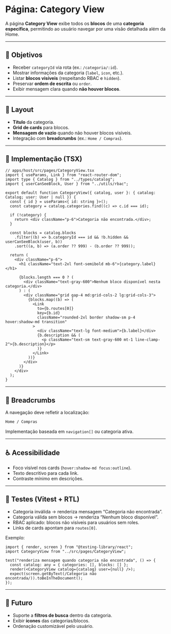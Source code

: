 # Página: Category View

A página **Category View** exibe todos os **blocos** de uma **categoria específica**, permitindo ao usuário navegar por uma visão detalhada além da Home.

---

## 🎯 Objetivos

- Receber `categoryId` via rota (ex.: `/categoria/:id`).
- Mostrar informações da categoria (`label`, `icon`, etc.).
- Listar **blocos visíveis** (respeitando RBAC e `hidden`).
- Preservar **ordem de escrita** ou `order`.
- Exibir mensagem clara quando **não houver blocos**.

---

## 📐 Layout

- **Título** da categoria.
- **Grid de cards** para blocos.
- **Mensagem de vazio** quando não houver blocos visíveis.
- Integração com **breadcrumbs** (ex.: `Home / Compras`).

---

## 🔧 Implementação (TSX)

```tsx
// apps/host/src/pages/CategoryView.tsx
import { useParams, Link } from "react-router-dom";
import type { Catalog } from "../types/catalog";
import { userCanSeeBlock, User } from "../utils/rbac";

export default function CategoryView({ catalog, user }: { catalog: Catalog; user: User | null }) {
  const { id } = useParams<{ id: string }>();
  const category = catalog.categories.find((c) => c.id === id);

  if (!category) {
    return <div className="p-6">Categoria não encontrada.</div>;
  }

  const blocks = catalog.blocks
    .filter((b) => b.categoryId === id && !b.hidden && userCanSeeBlock(user, b))
    .sort((a, b) => (a.order ?? 999) - (b.order ?? 999));

  return (
    <div className="p-6">
      <h1 className="text-2xl font-semibold mb-6">{category.label}</h1>

      {blocks.length === 0 ? (
        <div className="text-gray-600">Nenhum bloco disponível nesta categoria.</div>
      ) : (
        <div className="grid gap-4 md:grid-cols-2 lg:grid-cols-3">
          {blocks.map((b) => (
            <Link
              to={b.routes[0]}
              key={b.id}
              className="rounded-2xl border shadow-sm p-4 hover:shadow-md transition"
            >
              <div className="text-lg font-medium">{b.label}</div>
              {b.description && (
                <p className="text-sm text-gray-600 mt-1 line-clamp-2">{b.description}</p>
              )}
            </Link>
          ))}
        </div>
      )}
    </div>
  );
}
````

---

## 🧵 Breadcrumbs

A navegação deve refletir a localização:

```txt
Home / Compras
```

Implementação baseada em `navigation[]` ou categoria ativa.

---

## ♿ Acessibilidade

* Foco visível nos cards (`hover:shadow-md focus:outline`).
* Texto descritivo para cada link.
* Contraste mínimo em descrições.

---

## 🧪 Testes (Vitest + RTL)

* Categoria inválida → renderiza mensagem “Categoria não encontrada”.
* Categoria válida sem blocos → renderiza “Nenhum bloco disponível”.
* RBAC aplicado: blocos não visíveis para usuários sem roles.
* Links de cards apontam para `routes[0]`.

Exemplo:

```tsx
import { render, screen } from "@testing-library/react";
import CategoryView from "../src/pages/CategoryView";

test("renderiza mensagem quando categoria não encontrada", () => {
  const catalog: any = { categories: [], blocks: [] };
  render(<CategoryView catalog={catalog} user={null} />);
  expect(screen.getByText(/Categoria não encontrada/)).toBeInTheDocument();
});
```

---

## 🔮 Futuro

* Suporte a **filtros de busca** dentro da categoria.
* Exibir **ícones** das categorias/blocos.
* Ordenação customizável pelo usuário.